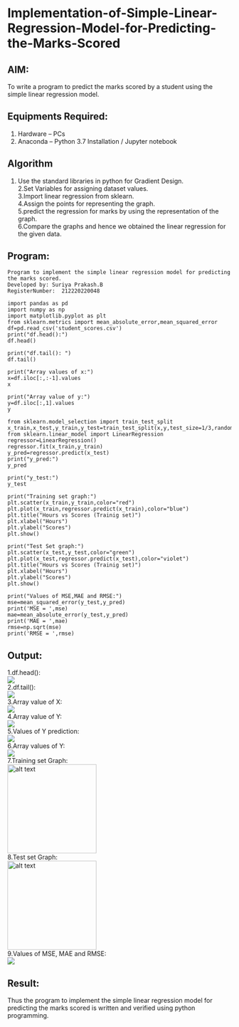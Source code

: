 # Implementation-of-Simple-Linear-Regression-Model-for-Predicting-the-Marks-Scored

## AIM:
To write a program to predict the marks scored by a student using the simple linear regression model.

## Equipments Required:
1. Hardware – PCs
2. Anaconda – Python 3.7 Installation / Jupyter notebook

## Algorithm
 1. Use the standard libraries in python for Gradient Design.<br>
2.Set Variables for assigning dataset values.<br>
3.Import linear regression from sklearn.<br>
4.Assign the points for representing the graph.<br>
5.predict the regression for marks by using the representation of the graph.<br>
6.Compare the graphs and hence we obtained the linear regression for the given data.<br>

## Program:
```
Program to implement the simple linear regression model for predicting the marks scored.
Developed by: Suriya Prakash.B
RegisterNumber:  212220220048
```
```
import pandas as pd
import numpy as np
import matplotlib.pyplot as plt
from sklearn.metrics import mean_absolute_error,mean_squared_error
df=pd.read_csv('student_scores.csv')
print("df.head():")
df.head()
```
```
print("df.tail(): ")
df.tail()
```
```
print("Array values of x:")
x=df.iloc[:,:-1].values
x
```
```
print("Array value of y:")
y=df.iloc[:,1].values
y
```
```
from sklearn.model_selection import train_test_split
x_train,x_test,y_train,y_test=train_test_split(x,y,test_size=1/3,random_state=0)
from sklearn.linear_model import LinearRegression
regressor=LinearRegression()
regressor.fit(x_train,y_train)
y_pred=regressor.predict(x_test)
print("y_pred:")
y_pred
```
```
print("y_test:")
y_test
```
```
print("Training set graph:")
plt.scatter(x_train,y_train,color="red")
plt.plot(x_train,regressor.predict(x_train),color="blue")
plt.title("Hours vs Scores (Trainig set)")
plt.xlabel("Hours")
plt.ylabel("Scores")
plt.show()
```
```
print("Test Set graph:")
plt.scatter(x_test,y_test,color="green")
plt.plot(x_test,regressor.predict(x_test),color="violet")
plt.title("Hours vs Scores (Trainig set)")
plt.xlabel("Hours")
plt.ylabel("Scores")
plt.show()
```
```
print("Values of MSE,MAE and RMSE:")
mse=mean_squared_error(y_test,y_pred)
print('MSE = ',mse)
mae=mean_absolute_error(y_test,y_pred)
print('MAE = ',mae)
rmse=np.sqrt(mse)
print('RMSE = ',rmse)
```
## Output:
1.df.head():<br>
<img src="https://user-images.githubusercontent.com/104640337/230722355-50d6c8df-1e3f-4b47-a516-c63943c4849d.png"><br>
2.df.tail():<br>
<img src="https://user-images.githubusercontent.com/104640337/230722376-d85fa375-500c-4591-af1a-97bed4437c3b.png"><br>
3.Array value of X:<br>
<img src="https://user-images.githubusercontent.com/104640337/230722382-b78a0472-c580-4dad-b380-2acaba052143.png"><br>
4.Array value of Y:<br>
<img src="https://user-images.githubusercontent.com/104640337/230722385-d8e49475-79a7-4d5a-8eec-45b91e640514.png"><br>
5.Values of Y prediction:<br>
<img src="https://user-images.githubusercontent.com/104640337/230722395-eca4f828-d973-4214-9223-5cca60b14cd2.png"><br>
6.Array values of Y:<br>
<img src="https://user-images.githubusercontent.com/104640337/230722402-d975abf6-09d2-46c8-93f6-b2efb0c09903.png"><br>
7.Training set Graph:<br>
<img src="https://user-images.githubusercontent.com/104640337/230722406-322b66e7-b86b-401f-bcfc-466a94afd1d3.png" alt="alt text" width="200" height="200"><br>
8.Test set Graph:<br>
<img src="https://user-images.githubusercontent.com/104640337/230722409-52191baf-6b2b-4c59-af8d-d1041e0e0f98.png" alt="alt text" width="200" height="200"><br>
9.Values of MSE, MAE and RMSE:<br>
<img src="https://user-images.githubusercontent.com/104640337/230722416-2c44d6e5-c34c-486e-a249-5bccfff5c90b.png">


## Result:
Thus the program to implement the simple linear regression model for predicting the marks scored is written and verified using python programming.
